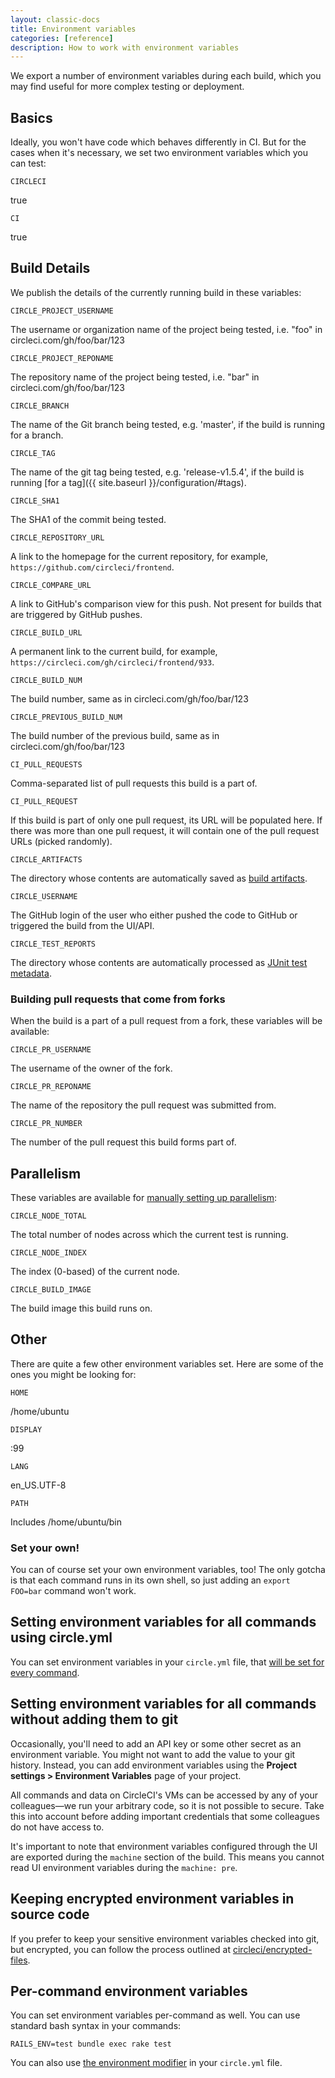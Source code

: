 ```yaml
---
layout: classic-docs
title: Environment variables
categories: [reference]
description: How to work with environment variables
---
```


We export a number of environment variables during each build, which you may find
useful for more complex testing or deployment.

## Basics

Ideally, you won't have code which behaves differently in CI. But for the cases
when it's necessary, we set two environment variables which you can test:

`CIRCLECI`

true

`CI`

true

## Build Details

We publish the details of the currently running build in these variables:

`CIRCLE_PROJECT_USERNAME`

The username or organization name of the project being tested, i.e. "foo" in circleci.com/gh/foo/bar/123

`CIRCLE_PROJECT_REPONAME`

The repository name of the project being tested, i.e. "bar" in circleci.com/gh/foo/bar/123

`CIRCLE_BRANCH`

The name of the Git branch being tested, e.g. 'master', if the build is running for a branch.

`CIRCLE_TAG`

The name of the git tag being tested, e.g. 'release-v1.5.4', if the build is running [for a tag]({{ site.baseurl }}/configuration/#tags).

`CIRCLE_SHA1`

The SHA1 of the commit being tested.

`CIRCLE_REPOSITORY_URL`

A link to the homepage for the current repository, for example, `https://github.com/circleci/frontend`.

`CIRCLE_COMPARE_URL`

A link to GitHub's comparison view for this push. Not present for builds that are triggered by GitHub pushes.

`CIRCLE_BUILD_URL`

A permanent link to the current build, for example, `https://circleci.com/gh/circleci/frontend/933`.

`CIRCLE_BUILD_NUM`

The build number, same as in circleci.com/gh/foo/bar/123

`CIRCLE_PREVIOUS_BUILD_NUM`

The build number of the previous build, same as in circleci.com/gh/foo/bar/123

`CI_PULL_REQUESTS`

Comma-separated list of pull requests this build is a part of.

`CI_PULL_REQUEST`

If this build is part of only one pull request, its URL will be populated here. If there was more than one pull request, it will contain one of the pull request URLs (picked randomly).

`CIRCLE_ARTIFACTS`

The directory whose contents are automatically saved as [build artifacts](/docs/build-artifacts/).

`CIRCLE_USERNAME`

The GitHub login of the user who either pushed the code to GitHub or triggered the build from the UI/API.

`CIRCLE_TEST_REPORTS`

The directory whose contents are automatically processed as [JUnit test metadata](/docs/test-metadata/).

### Building pull requests that come from forks

When the build is a part of a pull request from a fork, these variables
will be available:

`CIRCLE_PR_USERNAME`

The username of the owner of the fork.

`CIRCLE_PR_REPONAME`

The name of the repository the pull request was submitted from.

`CIRCLE_PR_NUMBER`

The number of the pull request this build forms part of.

## Parallelism

These variables are available for [manually setting up parallelism](/docs/parallel-manual-setup/):

`CIRCLE_NODE_TOTAL`

The total number of nodes across which the current test is running.

`CIRCLE_NODE_INDEX`

The index (0-based) of the current node.

`CIRCLE_BUILD_IMAGE`

The build image this build runs on.

## Other

There are quite a few other environment variables set. Here are some of
the ones you might be looking for:

`HOME`

/home/ubuntu

`DISPLAY`

:99

`LANG`

en_US.UTF-8

`PATH`

Includes /home/ubuntu/bin

<h3 id="custom">Set your own!</h3>

You can of course set your own environment variables, too!
The only gotcha is that each command runs in its own shell, so just adding an
`export FOO=bar` command won't work.

## Setting environment variables for all commands using circle.yml

You can set environment variables in your `circle.yml` file, that
[will be set for every command](/docs/configuration/#environment).

## Setting environment variables for all commands without adding them to git

Occasionally, you'll need to add an API key or some other secret as
an environment variable.  You might not want to add the value to your
git history.  Instead, you can add environment variables using the
**Project settings &gt; Environment Variables** page of your project.

All commands and data on CircleCI's VMs can be accessed by any of your colleagues&mdash;we run your arbitrary code, so it is not possible to secure.
Take this into account before adding important credentials that some colleagues do not have access to.

It's important to note that environment variables configured through
the UI are exported during the `machine` section of the build.  This
means you cannot read UI environment variables during the `machine: pre`.

## Keeping encrypted environment variables in source code

If you prefer to keep your sensitive environment variables checked into
git, but encrypted, you can follow the process outlined at
[circleci/encrypted-files](https://github.com/circleci/encrypted-files).


## Per-command environment variables

You can set environment variables per-command as well.
You can use standard bash syntax in your commands:

```
RAILS_ENV=test bundle exec rake test
```

You can also use [the environment modifier](/docs/configuration/#modifiers) in your
`circle.yml` file.
